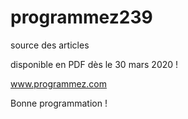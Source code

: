 # programmez239

source des articles

disponible en PDF dès le 30 mars 2020 !

www.programmez.com

Bonne programmation !
